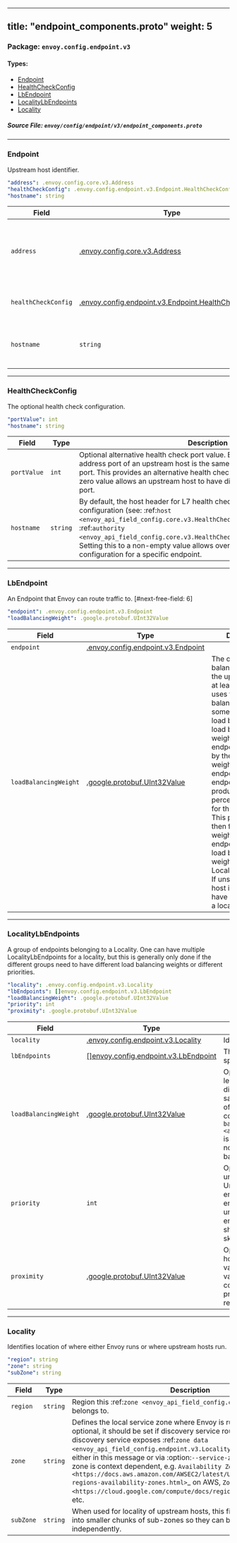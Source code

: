
---
title: "endpoint_components.proto"
weight: 5
---

<!-- Code generated by solo-kit. DO NOT EDIT. -->


### Package: `envoy.config.endpoint.v3` 
#### Types:


- [Endpoint](#endpoint)
- [HealthCheckConfig](#healthcheckconfig)
- [LbEndpoint](#lbendpoint)
- [LocalityLbEndpoints](#localitylbendpoints)
- [Locality](#locality)
  



##### Source File: `envoy/config/endpoint/v3/endpoint_components.proto`





---
### Endpoint

 
Upstream host identifier.

```yaml
"address": .envoy.config.core.v3.Address
"healthCheckConfig": .envoy.config.endpoint.v3.Endpoint.HealthCheckConfig
"hostname": string

```

| Field | Type | Description | Default |
| ----- | ---- | ----------- |----------- | 
| `address` | [.envoy.config.core.v3.Address](../../../core/v3/address.proto.sk/#address) | The upstream host address. .. attention:: The form of host address depends on the given cluster type. For STATIC or EDS, it is expected to be a direct IP address (or something resolvable by the specified :ref:`resolver <envoy_api_field_config.core.v3.SocketAddress.resolver_name>` in the Address). For LOGICAL or STRICT DNS, it is expected to be hostname, and will be resolved via DNS. |  |
| `healthCheckConfig` | [.envoy.config.endpoint.v3.Endpoint.HealthCheckConfig](../endpoint_components.proto.sk/#healthcheckconfig) | The optional health check configuration is used as configuration for the health checker to contact the health checked host. .. attention:: This takes into effect only for upstream clusters with :ref:`active health checking <arch_overview_health_checking>` enabled. |  |
| `hostname` | `string` | The hostname associated with this endpoint. This hostname is not used for routing or address resolution. If provided, it will be associated with the endpoint, and can be used for features that require a hostname, like :ref:`auto_host_rewrite <envoy_api_field_config.route.v3.RouteAction.auto_host_rewrite>`. |  |




---
### HealthCheckConfig

 
The optional health check configuration.

```yaml
"portValue": int
"hostname": string

```

| Field | Type | Description | Default |
| ----- | ---- | ----------- |----------- | 
| `portValue` | `int` | Optional alternative health check port value. By default the health check address port of an upstream host is the same as the host's serving address port. This provides an alternative health check port. Setting this with a non-zero value allows an upstream host to have different health check address port. |  |
| `hostname` | `string` | By default, the host header for L7 health checks is controlled by cluster level configuration (see: :ref:`host <envoy_api_field_config.core.v3.HealthCheck.HttpHealthCheck.host>` and :ref:`authority <envoy_api_field_config.core.v3.HealthCheck.GrpcHealthCheck.authority>`). Setting this to a non-empty value allows overriding the cluster level configuration for a specific endpoint. |  |




---
### LbEndpoint

 
An Endpoint that Envoy can route traffic to.
[#next-free-field: 6]

```yaml
"endpoint": .envoy.config.endpoint.v3.Endpoint
"loadBalancingWeight": .google.protobuf.UInt32Value

```

| Field | Type | Description | Default |
| ----- | ---- | ----------- |----------- | 
| `endpoint` | [.envoy.config.endpoint.v3.Endpoint](../endpoint_components.proto.sk/#endpoint) |  |  |
| `loadBalancingWeight` | [.google.protobuf.UInt32Value](https://developers.google.com/protocol-buffers/docs/reference/csharp/class/google/protobuf/well-known-types/u-int-32-value) | The optional load balancing weight of the upstream host; at least 1. Envoy uses the load balancing weight in some of the built in load balancers. The load balancing weight for an endpoint is divided by the sum of the weights of all endpoints in the endpoint's locality to produce a percentage of traffic for the endpoint. This percentage is then further weighted by the endpoint's locality's load balancing weight from LocalityLbEndpoints. If unspecified, each host is presumed to have equal weight in a locality. |  |




---
### LocalityLbEndpoints

 
A group of endpoints belonging to a Locality.
One can have multiple LocalityLbEndpoints for a locality, but this is
generally only done if the different groups need to have different load
balancing weights or different priorities.

```yaml
"locality": .envoy.config.endpoint.v3.Locality
"lbEndpoints": []envoy.config.endpoint.v3.LbEndpoint
"loadBalancingWeight": .google.protobuf.UInt32Value
"priority": int
"proximity": .google.protobuf.UInt32Value

```

| Field | Type | Description | Default |
| ----- | ---- | ----------- |----------- | 
| `locality` | [.envoy.config.endpoint.v3.Locality](../endpoint_components.proto.sk/#locality) | Identifies location of where the upstream hosts run. |  |
| `lbEndpoints` | [[]envoy.config.endpoint.v3.LbEndpoint](../endpoint_components.proto.sk/#lbendpoint) | The group of endpoints belonging to the locality specified. |  |
| `loadBalancingWeight` | [.google.protobuf.UInt32Value](https://developers.google.com/protocol-buffers/docs/reference/csharp/class/google/protobuf/well-known-types/u-int-32-value) | Optional: Per priority/region/zone/sub_zone weight; at least 1. The load balancing weight for a locality is divided by the sum of the weights of all localities at the same priority level to produce the effective percentage of traffic for the locality. Locality weights are only considered when :ref:`locality weighted load balancing <arch_overview_load_balancing_locality_weighted_lb>` is configured. These weights are ignored otherwise. If no weights are specified when locality weighted load balancing is enabled, the locality is assigned no load. |  |
| `priority` | `int` | Optional: the priority for this LocalityLbEndpoints. If unspecified this will default to the highest priority (0). Under usual circumstances, Envoy will only select endpoints for the highest priority (0). In the event all endpoints for a particular priority are unavailable/unhealthy, Envoy will fail over to selecting endpoints for the next highest priority group. Priorities should range from 0 (highest) to N (lowest) without skipping. |  |
| `proximity` | [.google.protobuf.UInt32Value](https://developers.google.com/protocol-buffers/docs/reference/csharp/class/google/protobuf/well-known-types/u-int-32-value) | Optional: Per locality proximity value which indicates how close this locality is from the source locality. This value only provides ordering information (lower the value, closer it is to the source locality). This will be consumed by load balancing schemes that need proximity order to determine where to route the requests. [#not-implemented-hide:]. |  |




---
### Locality

 
Identifies location of where either Envoy runs or where upstream hosts run.

```yaml
"region": string
"zone": string
"subZone": string

```

| Field | Type | Description | Default |
| ----- | ---- | ----------- |----------- | 
| `region` | `string` | Region this :ref:`zone <envoy_api_field_config.core.v3.Locality.zone>` belongs to. |  |
| `zone` | `string` | Defines the local service zone where Envoy is running. Though optional, it should be set if discovery service routing is used and the discovery service exposes :ref:`zone data <envoy_api_field_config.endpoint.v3.LocalityLbEndpoints.locality>`, either in this message or via :option:`--service-zone`. The meaning of zone is context dependent, e.g. `Availability Zone (AZ) <https://docs.aws.amazon.com/AWSEC2/latest/UserGuide/using-regions-availability-zones.html>`_ on AWS, `Zone <https://cloud.google.com/compute/docs/regions-zones/>`_ on GCP, etc. |  |
| `subZone` | `string` | When used for locality of upstream hosts, this field further splits zone into smaller chunks of sub-zones so they can be load balanced independently. |  |





<!-- Start of HubSpot Embed Code -->
<script type="text/javascript" id="hs-script-loader" async defer src="//js.hs-scripts.com/5130874.js"></script>
<!-- End of HubSpot Embed Code -->
